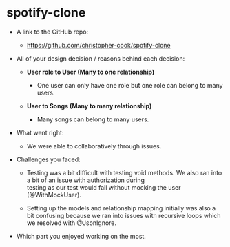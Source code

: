 # spotify-clone

- A link to the GitHub repo:
  - https://github.com/christopher-cook/spotify-clone

- All of your design decision / reasons behind each decision:

  - **User role to User (Many to one relationship)**
    - One user can only have one role but one role can belong to many users.

  - **User to Songs (Many to many relationship)**
    - Many songs can belong to many users.
  
- What went right:
  - We were able to collaboratively through issues.

- Challenges you faced:
  - Testing was a bit difficult with testing void methods. We also ran into a bit of an issue with authorization during   
  testing as our test would fail without mocking the user (@WithMockUser).

  - Setting up the models and relationship mapping initially was also a bit confusing because we ran into issues with 
  recursive loops which we resolved with @JsonIgnore.

- Which part you enjoyed working on the most.
